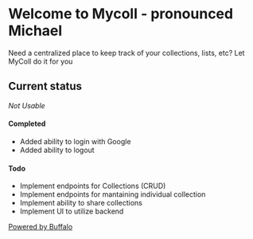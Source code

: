# Welcome to Mycoll - pronounced Michael

Need a centralized place to keep track of your collections, lists, etc? Let MyColl do it for you 

## Current status 

*Not Usable*

#### Completed
- Added ability to login with Google
- Added ability to logout

#### Todo
- Implement endpoints for Collections (CRUD)
- Implement endpoints for mantaining individual collection
- Implement ability to share collections
- Implement UI to utilize backend 

[Powered by Buffalo](http://gobuffalo.io)
